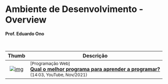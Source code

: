 
# Ambiente de Desenvolvimento - Overview

__Prof. Eduardo Ono__

&nbsp;

| Thumb | Descrição |
| :-: | --- |
| [![img](https://img.youtube.com/vi/c45nPVwMVzQ/default.jpg)](https://www.youtube.com/watch?v=c45nPVwMVzQ) | <sup>[Programação Web]</sup><br>[__Qual o melhor programa para aprender a programar?__](https://www.youtube.com/watch?v=c45nPVwMVzQ)<br><sub>(14:03, YouTube, Nov/2021)</sub>

&nbsp;

